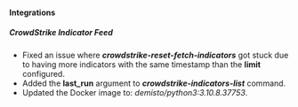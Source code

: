 
#### Integrations
##### CrowdStrike Indicator Feed
- Fixed an issue where ***crowdstrike-reset-fetch-indicators*** got stuck due to having more indicators with the same timestamp than the **limit** configured.
- Added the **last_run** argument to ***crowdstrike-indicators-list*** command.
- Updated the Docker image to: *demisto/python3:3.10.8.37753*.